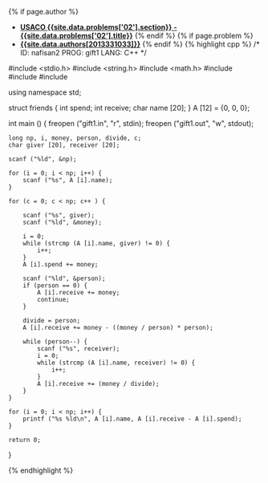 <a name="2013331033.02"></a>

{% if page.author %}
- **[USACO {{site.data.problems['02'].section}} - {{site.data.problems['02'].title}}]({{site.baseurl}}/problem/02)**
{% endif %}
{% if page.problem %}
- **[{{site.data.authors[2013331033]}}]({{site.baseurl}}/author/2013331033)**
{% endif %}
{% highlight cpp %}
/*
ID: nafisan2
PROG: gift1
LANG: C++
*/

#include <stdio.h>
#include <string.h>
#include <math.h>
#include <string>
#include <algorithm>
#include <iostream>

using namespace std;


struct friends {
    int spend;
    int receive;
    char name [20];
} A [12] = {0, 0, 0};

int main () {
    freopen ("gift1.in", "r", stdin);
    freopen ("gift1.out", "w", stdout);

    long np, i, money, person, divide, c;
    char giver [20], receiver [20];

    scanf ("%ld", &np);

    for (i = 0; i < np; i++) {
        scanf ("%s", A [i].name);
    }

    for (c = 0; c < np; c++ ) {

        scanf ("%s", giver);
        scanf ("%ld", &money);

        i = 0;
        while (strcmp (A [i].name, giver) != 0) {
            i++;
        }
        A [i].spend += money;

        scanf ("%ld", &person);
        if (person == 0) {
            A [i].receive += money;
            continue;
        }

        divide = person;
        A [i].receive += money - ((money / person) * person);

        while (person--) {
            scanf ("%s", receiver);
            i = 0;
            while (strcmp (A [i].name, receiver) != 0) {
                i++;
            }
            A [i].receive += (money / divide);
        }
    }

    for (i = 0; i < np; i++) {
        printf ("%s %ld\n", A [i].name, A [i].receive - A [i].spend);
    }

    return 0;
}

{% endhighlight %}